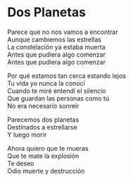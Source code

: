 # Dos Planetas  

Parece que no nos vamos a encontrar  
Aunque cambiemos las estrellas  
La constelación ya estaba muerta  
Antes que pudiera algo comenzar  
Antes que pudiera algo comenzar  

Por qué estamos tan cerca estando lejos  
Tu vida yo nunca la conocí  
Cuando te miré entendí el silencio  
Que guardan las personas como tú  
No era necesario sonreír  

Parecemos dos planetas  
Destinados a estrellarse  
Y luego morir  

Ahora quiero que te mueras  
Que te mate la explosión  
Te deseo  
Odio muerte y destrucción  
